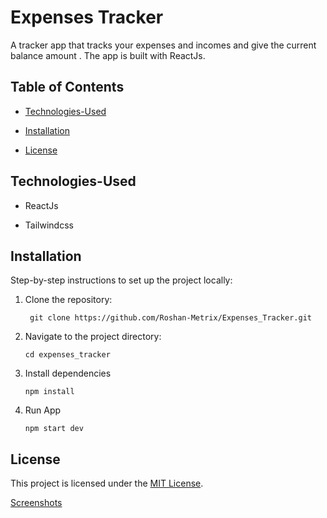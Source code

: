#  Expenses Tracker

A tracker app that tracks your expenses and incomes and give the current balance amount . The app is built with ReactJs.

  

##  Table of Contents

-  [Technologies-Used](#technologies-used)

-  [Installation](#installation)

-  [License](#license)

  

##  Technologies-Used

  

- ReactJs

- Tailwindcss

  




  

##  Installation

  

Step-by-step instructions to set up the project locally:
1. Clone the repository:

        git clone https://github.com/Roshan-Metrix/Expenses_Tracker.git

  
2. Navigate to the project directory:

       cd expenses_tracker

3. Install dependencies

       npm install  

4. Run App

       npm start dev

  
## License

This project is licensed under the [MIT License](license.txt).

[Screenshots](screenshot.jpeg)

  


